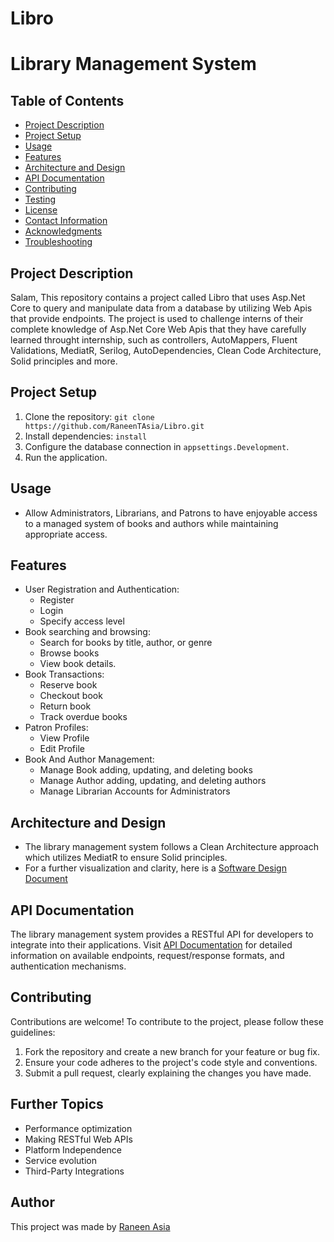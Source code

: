 # Libro
# Library Management System

## Table of Contents

- [Project Description](#project-description)
- [Project Setup](#project-setup)
- [Usage](#usage)
- [Features](#features)
- [Architecture and Design](#architecture-and-design)
- [API Documentation](#api-documentation)
- [Contributing](#contributing)
- [Testing](#testing)
- [License](#license)
- [Contact Information](#contact-information)
- [Acknowledgments](#acknowledgments)
- [Troubleshooting](#troubleshooting)

## Project Description

Salam, This repository contains a project called Libro that uses Asp.Net Core to query and manipulate data from a database by utilizing Web Apis that provide endpoints. The project is used to challenge interns of their complete knowledge of Asp.Net Core Web Apis that they have carefully learned throught internship, such as controllers, AutoMappers, Fluent Validations, MediatR, Serilog, AutoDependencies, Clean Code Architecture, Solid principles and more.

## Project Setup

1. Clone the repository: `git clone https://github.com/RaneenTAsia/Libro.git`
2. Install dependencies: `install`
3. Configure the database connection in `appsettings.Development`.
4. Run the application.

## Usage

- Allow Administrators, Librarians, and Patrons to have enjoyable access to a managed system of books and authors while maintaining appropriate access.

## Features

- User Registration and Authentication:
    - Register
    - Login
    - Specify access level
- Book searching and browsing:
    - Search for books by title, author, or genre
    - Browse books
    - View book details.
- Book Transactions:
    - Reserve book
    - Checkout book
    - Return book
    - Track overdue books
- Patron Profiles:
    - View Profile
    - Edit Profile
- Book And Author Management:
    - Manage Book adding, updating, and deleting books
    - Manage Author adding, updating, and deleting authors
    - Manage Librarian Accounts for Administrators

## Architecture and Design

- The library management system follows a Clean Architecture approach which utilizes MediatR to ensure Solid principles.
- For a further visualization and clarity, here is a [Software Design Document](https://docs.google.com/document/d/1pzMpLAQu7OtKgNb_Spwy1E_3IE00YjU7NuJZ89VISx8/edit)

## API Documentation

The library management system provides a RESTful API for developers to integrate into their applications. Visit [API Documentation](api-docs.md) for detailed information on available endpoints, request/response formats, and authentication mechanisms.

## Contributing

Contributions are welcome! To contribute to the project, please follow these guidelines:
1. Fork the repository and create a new branch for your feature or bug fix.
2. Ensure your code adheres to the project's code style and conventions.
3. Submit a pull request, clearly explaining the changes you have made.

## Further Topics

- Performance optimization
- Making RESTful Web APIs
- Platform Independence
- Service evolution
- Third-Party Integrations

## Author

This project was made by [Raneen Asia](https://github.com/RaneenTAsia)
